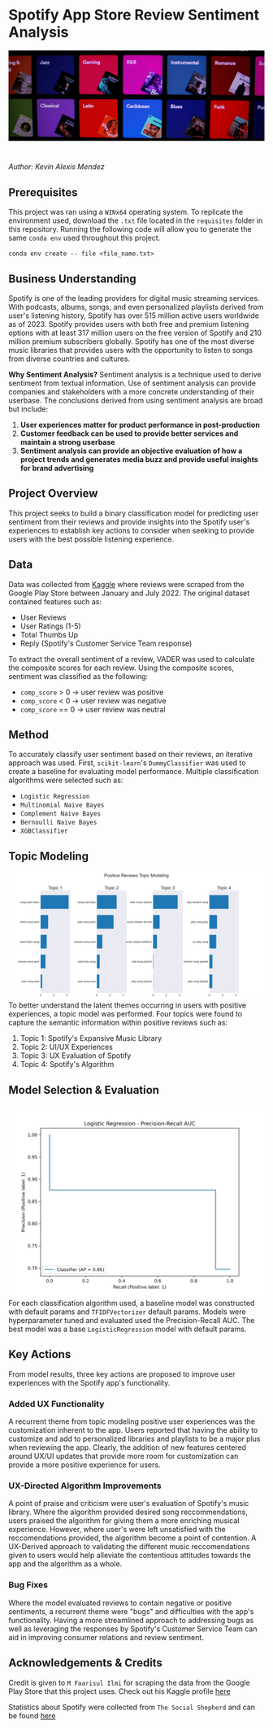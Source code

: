 # Spotify App Store Review Sentiment Analysis 
![header](https://github.com/asoylatte03/spotify-app-reviews/blob/main/images/spotify-desktop-header.jpg)

#
*Author: Kevin Alexis Mendez*
## Prerequisites
This project was ran using a `WINx64` operating system. To replicate the environment used, download the `.txt` file located in the `requisites` folder in this repository. Running the following code will allow you to generate the same `conda env` used throughout this project.
```
conda env create -- file <file_name.txt>
```

## Business Understanding
Spotify is one of the leading providers for digital music streaming services. With podcasts, albums, songs, and even personalized playlists derived from user's listening history, Spotify has over 515 million active users worldwide as of 2023. Spotify provides users with both free and premium listening options with at least 317 million users on the free version of Spotify and 210 million premium subscribers globally. Spotify has one of the most diverse music libraries that provides users with the opportunity to listen to songs from diverse countries and cultures.

**Why Sentiment Analysis?**
Sentiment analysis is a technique used to derive sentiment from textual information. Use of sentiment analysis can provide companies and stakeholders with a more concrete understanding of their userbase. The conclusions derived from using sentiment analysis are broad but include:
1. **User experiences matter for product performance in post-production**
2. **Customer feedback can be used to provide better services and maintain a strong userbase**
3. **Sentiment analysis can provide an objective evaluation of how a project trends and generates media buzz and provide useful insights for brand advertising**

## Project Overview
This project seeks to build a binary classification model for predicting user sentiment from their reviews and provide insights into the Spotify user's experiences to establish key actions to consider when seeking to provide users with the best possible listening experience. 

## Data
Data was collected from [Kaggle](https://www.kaggle.com/datasets/mfaaris/spotify-app-reviews-2022) where reviews were scraped from the Google Play Store between January and July 2022. The original dataset contained features such as:
- User Reviews
- User Ratings (1-5)
- Total Thumbs Up
- Reply (Spotify's Customer Service Team response)

To extract the overall sentiment of a review, VADER was used to calculate the composite scores for each review. Using the composite scores, sentiment was classified as the following: 
- `comp_score` > 0 -> user review was positive 
- `comp_score` < 0 -> user review was negative
- `comp_score` == 0 -> user review was neutral 

## Method 
To accurately classify user sentiment based on their reviews, an iterative approach was used. First, `scikit-learn`'s `DummyClassifier` was used to create a baseline for evaluating model performance. Multiple classification algorithms were selected such as: 
- `Logistic Regression`
- `Multinomial Naive Bayes`
- `Complement Naive Bayes`
- `Bernoulli Naive Bayes`
- `XGBClassifier`

## Topic Modeling 
![topic_modeling](https://github.com/asoylatte03/spotify-app-reviews/blob/main/images/positive-reviews-topics.png)
To better understand the latent themes occurring in users with positive experiences, a topic model was performed. Four topics were found to capture the semantic information within positive reviews such as:
1. Topic 1: Spotify's Expansive Music Library
2. Topic 2: UI/UX Experiences
3. Topic 3: UX Evaluation of Spotify
4. Topic 4: Spotify's Algorithm
   
## Model Selection & Evaluation 
![log_reg](https://github.com/asoylatte03/spotify-app-reviews/blob/main/images/log_model_pr_auc.png)
For each classification algorithm used, a baseline model was constructed with default params and `TFIDFVectorizer` default params. Models were hyperparameter tuned and evaluated used the Precision-Recall AUC. The best model was a base `LogisticRegression` model with default params. 

## Key Actions
From model results, three key actions are proposed to improve user experiences with the Spotify app's functionality. 

### Added UX Functionality  
A recurrent theme from topic modeling positive user experiences was the customization inherent to the app. Users reported that having the ability to customize and add to personalized libraries and playlists to be a major plus when reviewing the app. Clearly, the addition of new features centered around UX/UI updates that provide more room for customization can provide a more positive experience for users.

### UX-Directed Algorithm Improvements
A point of praise and criticism were user's evaluation of Spotify's music library. Where the algorithm provided desired song reccommendations, users praised the algorithm for giving them a more enriching musical experience. However, where user's were left unsatisfied with the reccomendations provided, the algorithm become a point of contention. A UX-Derived approach to validating the different music reccomendations given to users would help alleviate the contentious attitudes towards the app and the algorithm as a whole.

### Bug Fixes
Where the model evaluated reviews to contain negative or positive sentiments, a recurrent theme were "bugs" and difficulties with the app's functionality. Having a more streamlined approach to addressing bugs as well as leveraging the responses by Spotify's Customer Service Team can aid in improving consumer relations and review sentiment.

## Acknowledgements & Credits 
Credit is given to `M Faarisul Ilmi` for scraping the data from the Google Play Store that this project uses. Check out his Kaggle profile [here](https://www.kaggle.com/mfaaris)

Statistics about Spotify were collected from `The Social Shepherd` and can be found [here](https://thesocialshepherd.com/blog/spotify-statistics)
